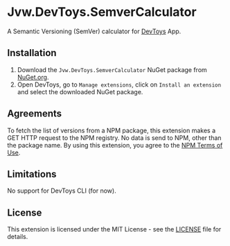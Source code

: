 # Jvw.DevToys.SemverCalculator

A Semantic Versioning (SemVer) calculator for [DevToys](https://devtoys.app/) App.

## Installation

1. Download the `Jvw.DevToys.SemverCalculator` NuGet package from [NuGet.org](https://www.nuget.org/packages/Jvw.DevToys.SemverCalculator/).
2. Open DevToys, go to `Manage extensions`, click on `Install an extension` and select the downloaded NuGet package.

## Agreements

To fetch the list of versions from a NPM package, this extension makes a GET HTTP request to the NPM registry.
No data is send to NPM, other than the package name.
By using this extension, you agree to the [NPM Terms of Use](https://www.npmjs.com/policies/terms).

## Limitations

No support for DevToys CLI (for now).

## License

This extension is licensed under the MIT License - see the [LICENSE](https://github.com/jerone/Jvw.DevToys.SemverCalculator/blob/master/LICENSE.md) file for details.
